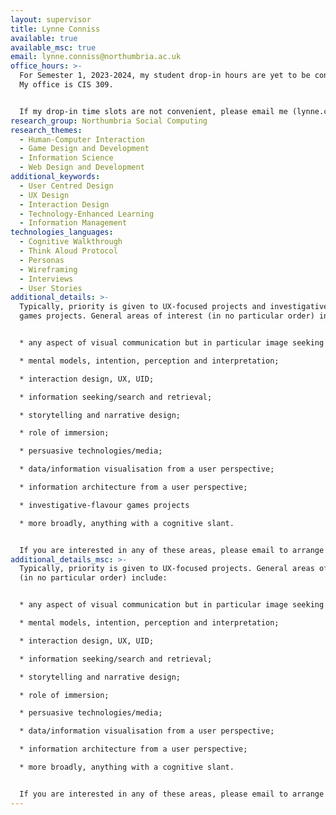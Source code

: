 ```yaml
---
layout: supervisor
title: Lynne Conniss
available: true
available_msc: true
email: lynne.conniss@northumbria.ac.uk
office_hours: >-
  For Semester 1, 2023-2024, my student drop-in hours are yet to be confirmed.
  My office is CIS 309. 


  If my drop-in time slots are not convenient, please email me (lynne.conniss@northumbria.ac.uk) for an appointment. 
research_group: Northumbria Social Computing
research_themes:
  - Human-Computer Interaction
  - Game Design and Development
  - Information Science
  - Web Design and Development
additional_keywords:
  - User Centred Design
  - UX Design
  - Interaction Design
  - Technology-Enhanced Learning
  - Information Management
technologies_languages:
  - Cognitive Walkthrough
  - Think Aloud Protocol
  - Personas
  - Wireframing
  - Interviews
  - User Stories
additional_details: >-
  Typically, priority is given to UX-focused projects and investigative-flavour
  games projects. General areas of interest (in no particular order) include:


  * any aspect of visual communication but in particular image seeking behaviour, colour theory and Gestalt principals;

  * mental models, intention, perception and interpretation;

  * interaction design, UX, UID;

  * information seeking/search and retrieval;

  * storytelling and narrative design;

  * role of immersion;

  * persuasive technologies/media;

  * data/information visualisation from a user perspective;

  * information architecture from a user perspective;

  * investigative-flavour games projects

  * more broadly, anything with a cognitive slant.


  If you are interested in any of these areas, please email to arrange a chat (lynne.conniss@northumbria.ac.uk) indicating which area you are interested in and any initial project ideas. Thanks.
additional_details_msc: >-
  Typically, priority is given to UX-focused projects. General areas of interest
  (in no particular order) include:


  * any aspect of visual communication but in particular image seeking behaviour, colour theory and Gestalt principals;

  * mental models, intention, perception and interpretation;

  * interaction design, UX, UID;

  * information seeking/search and retrieval;

  * storytelling and narrative design;

  * role of immersion;

  * persuasive technologies/media;

  * data/information visualisation from a user perspective;

  * information architecture from a user perspective;

  * more broadly, anything with a cognitive slant.


  If you are interested in any of these areas, please email to arrange a chat (lynne.conniss@northumbria.ac.uk) indicating which area you are interested in and any initial project ideas. Thanks.
---
```

